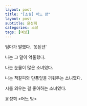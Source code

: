 ```yaml
---
layout: post
title: "[소설] 어느 밤"
layout: post
subtitle: 윤성희
categories: 소설
tags: [여성]
---
```

엄마가 말했다. '못된년'

나는 그 말이 억울했다.

나는 눈물이 많은 소녀였다. 

나는 책갈피와 단풍잎을 끼워두는 소녀였다.

시를 외우는 걸 좋아하는 소녀였다.

윤성희 <어느 밤> 
